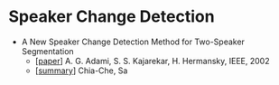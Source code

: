 # Speaker Change Detection

- A New Speaker Change Detection Method for Two-Speaker Segmentation
  - [[paper](http://http.icsi.berkeley.edu/ftp/global/global/pub/speech/papers/icassp02-adami.pdf)] A. G. Adami, S. S. Kajarekar, H. Hermansky, IEEE, 2002
  - [[summary](./a_new_speaker_change_detection_method_for_two-speaker_segmentation.md)] Chia-Che, Sa

